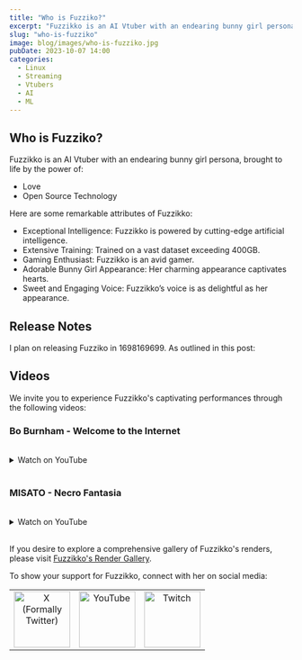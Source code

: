 ```yaml
---
title: "Who is Fuzziko?"
excerpt: "Fuzzikko is an AI Vtuber with an endearing bunny girl persona, brought to life by the power of:"
slug: "who-is-fuzziko"
image: blog/images/who-is-fuzziko.jpg
pubDate: 2023-10-07 14:00
categories:
  - Linux
  - Streaming
  - Vtubers
  - AI
  - ML
---
```


## Who is Fuzziko?

Fuzzikko is an AI Vtuber with an endearing bunny girl persona, brought to life by the power of:

- Love
- Open Source Technology


Here are some remarkable attributes of Fuzzikko:

- Exceptional Intelligence: Fuzzikko is powered by cutting-edge artificial intelligence.
- Extensive Training: Trained on a vast dataset exceeding 400GB.
- Gaming Enthusiast: Fuzzikko is an avid gamer.
- Adorable Bunny Girl Appearance: Her charming appearance captivates hearts.
- Sweet and Engaging Voice: Fuzzikko’s voice is as delightful as her appearance.


## Release Notes

I plan on releasing Fuzziko in <span class="timer">1698169699</span>. As outlined in this post:

<span class="inherit-post" data-link="https://www.hyperstar.live/posts/532ead6a-c38e-491e-aeb0-d977de1dcebf" data-title="A New Era for HyperStar
"></span>



## Videos

We invite you to experience Fuzzikko's captivating performances through the following videos:

### Bo Burnham - Welcome to the Internet
<br />
<details>
    <summary>Watch on YouTube</summary>
    <iframe width="560" height="315" src="https://www.youtube.com/embed/A9m0dr8xgBE?si=cjNq3uTsJK6kBwLo" title="YouTube video player" frameborder="0" allow="accelerometer; autoplay; clipboard-write; encrypted-media; gyroscope; picture-in-picture; web-share" allowfullscreen></iframe>
</details>
<br />

### MISATO - Necro Fantasia
<br />
<details>
    <summary>Watch on YouTube</summary>
    <iframe width="560" height="315" src="https://www.youtube.com/embed/_h4yd0AJtHM?si=vQ_G2USaBSmPlQCb" title="YouTube video player" frameborder="0" allow="accelerometer; autoplay; clipboard-write; encrypted-media; gyroscope; picture-in-picture; web-share" allowfullscreen></iframe>
</details>
<br />

If you desire to explore a comprehensive gallery of Fuzzikko's renders, please visit [Fuzzikko's Render Gallery](https://renders.weareweebs.me).

To show your support for Fuzzikko, connect with her on social media:

<table>
  <tbody>
    <tr>
      <td align="center">
        <a href="https://twitter.com/fuzzikkovt" title="X (Formally Twitter)" target="_blank">
          <img src="https://www.hyperstar.live/images/socials/twitter.svg" width="100px" alt="X (Formally Twitter)">
        </a>
        <br>
      </td>
      <td align="center">
        <a href="https://www.youtube.com/@fuzzikko" title="YouTube" target="_blank">
          <img src="https://www.hyperstar.live/images/socials/youtube.svg" width="100px" alt="YouTube">
        </a>
        <br>
      </td>
      <td align="center">
        <a href="https://twitch.tv/fuzzikko" title="Twitch" target="_blank">
          <img src="https://www.hyperstar.live/images/socials/twitch.svg" width="100px" alt="Twitch">
        </a>
        <br>
      </td>
    </tr>
  </tbody>
</table>
